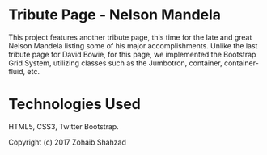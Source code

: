 # Tribute Page - Nelson Mandela

This project features another tribute page, this time for the late and great Nelson Mandela listing some of his major accomplishments. Unlike the last tribute page for David Bowie, for this page, we implemented the Bootstrap Grid System, utilizing classes such as the Jumbotron, container, container-fluid, etc.

# Technologies Used
HTML5, CSS3, Twitter Bootstrap.

Copyright (c) 2017 Zohaib Shahzad
